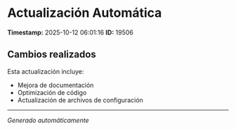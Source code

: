 # Actualización Automática

**Timestamp:** 2025-10-12 06:01:16
**ID:** 19506

## Cambios realizados

Esta actualización incluye:
- Mejora de documentación
- Optimización de código
- Actualización de archivos de configuración

---
*Generado automáticamente*
